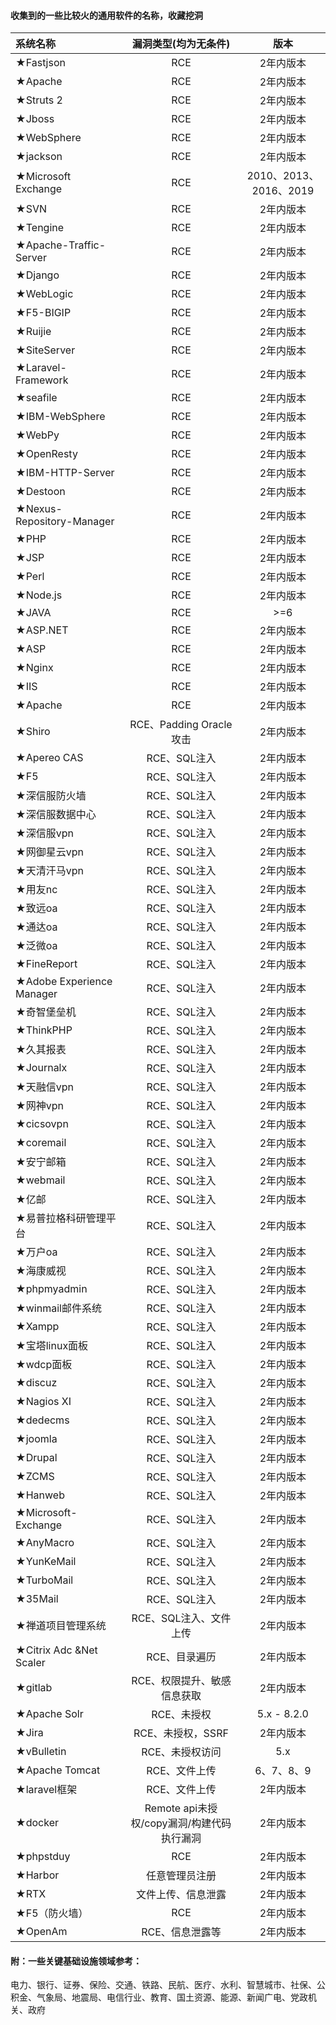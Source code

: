 #### 收集到的一些比较火的通用软件的名称，收藏挖洞

| 系统名称  | 漏洞类型(均为无条件) |  版本  |
| :---- | :----: | :----: |
| ★Fastjson | RCE | 2年内版本 |
| ★Apache | RCE | 2年内版本 |
| ★Struts 2 | RCE | 2年内版本 |
| ★Jboss | RCE | 2年内版本 |
| ★WebSphere | RCE | 2年内版本 |
| ★jackson | RCE | 2年内版本 |
| ★Microsoft Exchange | RCE | 2010、2013、2016、2019 |
| ★SVN | RCE | 2年内版本 |
| ★Tengine |    RCE   |   2年内版本    |
| ★Apache-Traffic-Server | RCE |  2年内版本 |
| ★Django|  RCE  | 2年内版本  |
| ★WebLogic |   RCE |  2年内版本 |
| ★F5-BIGIP |   RCE |   2年内版本|
| ★Ruijie | RCE | 2年内版本 |
| ★SiteServer | RCE | 2年内版本 |
| ★Laravel-Framework | RCE | 2年内版本 |
| ★seafile | RCE | 2年内版本 |
| ★IBM-WebSphere	 | RCE | 2年内版本 |
| ★WebPy  |  RCE | 2年内版本 |
| ★OpenResty |  RCE | 2年内版本 |
| ★IBM-HTTP-Server | RCE | 2年内版本 |
| ★Destoon |   RCE | 2年内版本 |
| ★Nexus-Repository-Manager |  RCE | 2年内版本 |
| ★PHP   |  RCE | 2年内版本 |
| ★JSP |  RCE | 2年内版本 |
| ★Perl | RCE | 2年内版本 |
| ★Node.js  | RCE  | 2年内版本 |
| ★JAVA  | RCE | >=6 |
| ★ASP.NET   |  RCE |2年内版本 |
| ★ASP    |  RCE | 2年内版本 |
| ★Nginx |  RCE |2年内版本 |
| ★IIS |  RCE |2年内版本 |
|★Apache  |  RCE | 2年内版本 |
|  ★Shiro|  RCE、Padding Oracle攻击 |  2年内版本 |
| ★Apereo CAS      | RCE、SQL注入 | 2年内版本 |
| ★F5    | RCE、SQL注入 | 2年内版本 |
| ★深信服防火墙  | RCE、SQL注入 | 2年内版本 |
|★深信服数据中心     | RCE、SQL注入 | 2年内版本 |
| ★深信服vpn   | RCE、SQL注入 | 2年内版本 |
| ★网御星云vpn  | RCE、SQL注入 | 2年内版本 |
|★天清汗马vpn  | RCE、SQL注入 | 2年内版本 |
| ★用友nc    | RCE、SQL注入 | 2年内版本 |
| ★致远oa | RCE、SQL注入 | 2年内版本 |
| ★通达oa | RCE、SQL注入 | 2年内版本 |
| ★泛微oa | RCE、SQL注入 | 2年内版本 |
|★FineReport      | RCE、SQL注入 | 2年内版本 |
| ★Adobe Experience Manager | RCE、SQL注入 | 2年内版本 |
| ★奇智堡垒机  | RCE、SQL注入 | 2年内版本 |
| ★ThinkPHP | RCE、SQL注入 | 2年内版本 |
| ★久其报表 | RCE、SQL注入 | 2年内版本 |
| ★Journalx | RCE、SQL注入 | 2年内版本 |
| ★天融信vpn	 | RCE、SQL注入 | 2年内版本 |
| ★网神vpn   | RCE、SQL注入 | 2年内版本 |
| ★cicsovpn | RCE、SQL注入 | 2年内版本 |
| ★coremail | RCE、SQL注入 | 2年内版本 |
| ★安宁邮箱 | RCE、SQL注入 | 2年内版本 |
|  ★webmail   | RCE、SQL注入 | 2年内版本 |
| ★亿邮    | RCE、SQL注入 | 2年内版本 |
| ★易普拉格科研管理平台 | RCE、SQL注入 | 2年内版本 |
| ★万户oa | RCE、SQL注入 | 2年内版本 |
| ★海康威视 | RCE、SQL注入 | 2年内版本 |
| ★phpmyadmin	 | RCE、SQL注入 | 2年内版本 |
| ★winmail邮件系统 | RCE、SQL注入 | 2年内版本 |
| ★Xampp	 | RCE、SQL注入 | 2年内版本 |
| ★宝塔linux面板 | RCE、SQL注入 | 2年内版本 |
| ★wdcp面板	  | RCE、SQL注入 | 2年内版本 |
| ★discuz	   | RCE、SQL注入 | 2年内版本 |
|  ★Nagios XI	| RCE、SQL注入 | 2年内版本 |
| ★dedecms  | RCE、SQL注入 | 2年内版本 |
| ★joomla | RCE、SQL注入 | 2年内版本 |
|  ★Drupal	| RCE、SQL注入 | 2年内版本 |
|  ★ZCMS| RCE、SQL注入 | 2年内版本 |
| ★Hanweb | RCE、SQL注入 | 2年内版本 |
| ★Microsoft-Exchange	 | RCE、SQL注入 | 2年内版本 |
| ★AnyMacro  | RCE、SQL注入 | 2年内版本 |
| ★YunKeMail  | RCE、SQL注入 | 2年内版本 |
| ★TurboMail  | RCE、SQL注入 | 2年内版本 |
| ★35Mail	 | RCE、SQL注入 | 2年内版本 |
|★禅道项目管理系统 | RCE、SQL注入、文件上传 | 2年内版本 |
|★Citrix Adc &Net Scaler	 | RCE、目录遍历 |  2年内版本|
| ★gitlab| RCE、权限提升、敏感信息获取 | 2年内版本 |
|★Apache Solr  |   RCE、未授权|  5.x - 8.2.0 |
|★Jira  |  RCE、未授权，SSRF |  2年内版本|
| ★vBulletin| RCE、未授权访问  | 	5.x|
|★Apache Tomcat 	 |  RCE、文件上传	|   6、7、8、9 |
| ★laravel框架| RCE、文件上传 |2年内版本 |
|★docker|Remote  api未授权/copy漏洞/构建代码执行漏洞|2年内版本|
|★phpstduy	|RCE|2年内版本|
|★Harbor|任意管理员注册|2年内版本|
|★RTX|文件上传、信息泄露|2年内版本|
|★F5（防火墙）|RCE|2年内版本|
|★OpenAm|RCE、信息泄露等|2年内版本|



#### 附：一些关键基础设施领域参考：
电力、银行、证券、保险、交通、铁路、民航、医疗、水利、智慧城市、社保、公积金、气象局、地震局、电信行业、教育、国土资源、能源、新闻广电、党政机关、政府

